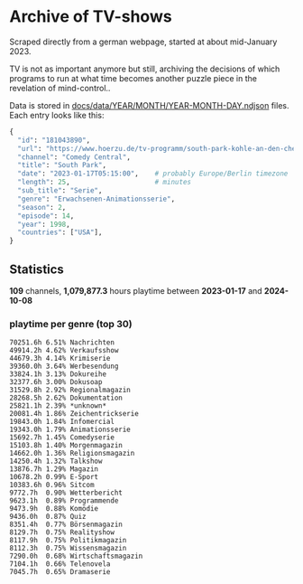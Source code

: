 # Archive of TV-shows

Scraped directly from a german webpage, started at about mid-January 2023.

TV is not as important anymore but still, archiving the decisions of which programs to run at what time
becomes another puzzle piece in the revelation of mind-control.. 

Data is stored in [docs/data/YEAR/MONTH/YEAR-MONTH-DAY.ndjson](docs/data/) files. 
Each entry looks like this:

```python
{
  "id": "181043890", 
  "url": "https://www.hoerzu.de/tv-programm/south-park-kohle-an-den-chefkoch/bid_181043890/", 
  "channel": "Comedy Central", 
  "title": "South Park", 
  "date": "2023-01-17T05:15:00",    # probably Europe/Berlin timezone 
  "length": 25,                     # minutes 
  "sub_title": "Serie", 
  "genre": "Erwachsenen-Animationsserie", 
  "season": 2, 
  "episode": 14, 
  "year": 1998, 
  "countries": ["USA"],
}
```

## Statistics

**109** channels, **1,079,877.3** hours playtime between **2023-01-17** and **2024-10-08**


### playtime per genre (top 30)

    70251.6h 6.51% Nachrichten
    49914.2h 4.62% Verkaufsshow
    44679.3h 4.14% Krimiserie
    39360.0h 3.64% Werbesendung
    33824.1h 3.13% Dokureihe
    32377.6h 3.00% Dokusoap
    31529.8h 2.92% Regionalmagazin
    28268.5h 2.62% Dokumentation
    25821.1h 2.39% *unknown*
    20081.4h 1.86% Zeichentrickserie
    19843.0h 1.84% Infomercial
    19343.0h 1.79% Animationsserie
    15692.7h 1.45% Comedyserie
    15103.8h 1.40% Morgenmagazin
    14662.0h 1.36% Religionsmagazin
    14250.4h 1.32% Talkshow
    13876.7h 1.29% Magazin
    10678.2h 0.99% E-Sport
    10383.6h 0.96% Sitcom
    9772.7h  0.90% Wetterbericht
    9623.1h  0.89% Programmende
    9473.9h  0.88% Komödie
    9436.0h  0.87% Quiz
    8351.4h  0.77% Börsenmagazin
    8129.7h  0.75% Realityshow
    8117.9h  0.75% Politikmagazin
    8112.3h  0.75% Wissensmagazin
    7290.0h  0.68% Wirtschaftsmagazin
    7104.1h  0.66% Telenovela
    7045.7h  0.65% Dramaserie
